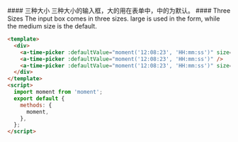 <cn>
#### 三种大小
三种大小的输入框，大的用在表单中，中的为默认。
</cn>

<us>
#### Three Sizes
The input box comes in three sizes. large is used in the form, while the medium size is the default.
</us>

```html
<template>
  <div>
    <a-time-picker :defaultValue="moment('12:08:23', 'HH:mm:ss')" size="large" />
    <a-time-picker :defaultValue="moment('12:08:23', 'HH:mm:ss')" />
    <a-time-picker :defaultValue="moment('12:08:23', 'HH:mm:ss')" size="small" />
  </div>
</template>
<script>
  import moment from 'moment';
  export default {
    methods: {
      moment,
    },
  };
</script>
```
